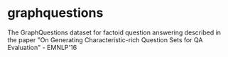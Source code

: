 # graphquestions
The GraphQuestions dataset for factoid question answering described in the paper "On Generating Characteristic-rich Question Sets for QA Evaluation" - EMNLP'16

